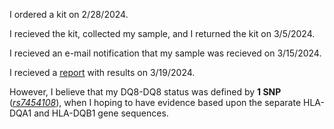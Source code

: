 I ordered a kit on 2/28/2024.

I recieved the kit, collected my sample, and I returned the kit on 3/5/2024.

I recieved an e-mail notification that my sample was recieved on 3/15/2024.

I recieved a [report](https://github.com/cwarden45/DTC_Scripts/blob/master/TargetedGenomics/GID-2371.pdf) with results on 3/19/2024.

However, I believe that my DQ8-DQ8 status was defined by **1 SNP** (*[rs7454108](https://www.ncbi.nlm.nih.gov/snp/rs7454108)*), when I hoping to have evidence based upon the separate HLA-DQA1 and HLA-DQB1 gene sequences.
